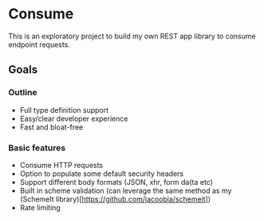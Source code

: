 # Consume

This is an exploratory project to build my own REST app library to consume endpoint requests.

## Goals

### Outline

- Full type definition support
- Easy/clear developer experience
- Fast and bloat-free

### Basic features

- Consume HTTP requests
- Option to populate some default security headers
- Support different body formats (JSON, xhr, form da(ta etc)
- Built in scheme validation (can leverage the same method as my (SchemeIt library)[https://github.com/jacoobia/schemeit])
- Rate limiting

